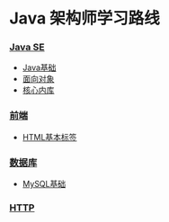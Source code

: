 # Java 架构师学习路线

### [Java SE](docs/JavaSE)
* [Java基础](docs/JavaSE/Java基础.md)
* [面向对象](docs/JavaSE/面向对象.md)
* [核心内库]()

### [前端](docs/前端)
* [HTML基本标签]()
### [数据库](docs/数据库)
* [MySQL基础]()

### [HTTP](docs/HTTP)


